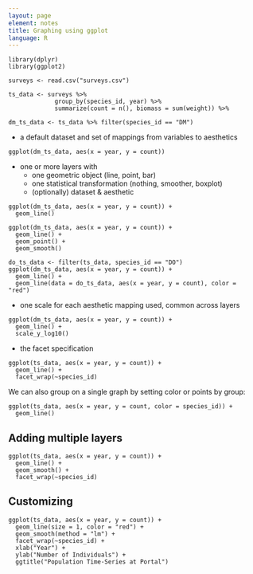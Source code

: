 ```yaml
---
layout: page
element: notes
title: Graphing using ggplot
language: R
---
```


```
library(dplyr)
library(ggplot2)

surveys <- read.csv("surveys.csv")

ts_data <- surveys %>%
             group_by(species_id, year) %>%
             summarize(count = n(), biomass = sum(weight)) %>%

dm_ts_data <- ts_data %>% filter(species_id == "DM")
```
				 
* a default dataset and set of mappings from variables to aesthetics

`ggplot(dm_ts_data, aes(x = year, y = count))`

* one or more layers with
    * one geometric object (line, point, bar)
    * one statistical transformation (nothing, smoother, boxplot)
    * (optionally) dataset & aesthetic

```
ggplot(dm_ts_data, aes(x = year, y = count)) +
  geom_line()
```

```
ggplot(dm_ts_data, aes(x = year, y = count)) +
  geom_line() +
  geom_point() +
  geom_smooth()
```

```
do_ts_data <- filter(ts_data, species_id == "DO")
ggplot(dm_ts_data, aes(x = year, y = count)) +
  geom_line() +
  geom_line(data = do_ts_data, aes(x = year, y = count), color = "red")
```

* one scale for each aesthetic mapping used, common across layers

```
ggplot(dm_ts_data, aes(x = year, y = count)) +
  geom_line() +
  scale_y_log10()
```

* the facet specification

```
ggplot(ts_data, aes(x = year, y = count)) +
  geom_line() +
  facet_wrap(~species_id)
```

We can also group on a single graph by setting color or points by group:

```
ggplot(ts_data, aes(x = year, y = count, color = species_id)) +
  geom_line()
```

## Adding multiple layers

```
ggplot(ts_data, aes(x = year, y = count)) +
  geom_line() +
  geom_smooth() +
  facet_wrap(~species_id)
```

## Customizing

```
ggplot(ts_data, aes(x = year, y = count)) +
  geom_line(size = 1, color = "red") +
  geom_smooth(method = "lm") +
  facet_wrap(~species_id) +
  xlab("Year") +
  ylab("Number of Individuals") +
  ggtitle("Population Time-Series at Portal")
```
  
